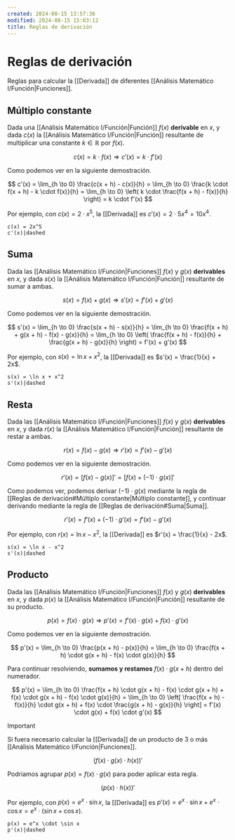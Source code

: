 ```yaml
---
created: 2024-08-15 13:57:36
modified: 2024-08-15 15:03:12
title: Reglas de derivación
---
```


# Reglas de derivación

Reglas para calcular la [[Derivada]] de diferentes [[Análisis Matemático I/Función|Funciones]].

## Múltiplo constante

Dada una [[Análisis Matemático I/Función|Función]] $f(x)$ **derivable** en $x$, y dada $c(x)$ la [[Análisis Matemático I/Función|Función]] resultante de multiplicar una constante $k \in \mathbb{R}$ por $f(x)$.

$$
c(x) = k \cdot f(x) \Rightarrow c'(x) = k \cdot f'(x)
$$

Como podemos ver en la siguiente demostración.

$$
c'(x) =
\lim_{h \to 0} \frac{c(x + h) - c(x)}{h} =
\lim_{h \to 0} \frac{k \cdot f(x + h) - k \cdot f(x)}{h} =
\lim_{h \to 0} \left( k \cdot \frac{f(x + h) - f(x)}{h} \right) =
k \cdot f'(x)
$$

Por ejemplo, con $c(x) = 2 \cdot x^5$, la [[Derivada]] es $c'(x) = 2 \cdot 5x^4 = 10x^4$.

```desmos-graph
c(x) = 2x^5
c'(x)|dashed
```

## Suma

Dada las [[Análisis Matemático I/Función|Funciones]] $f(x)$ y $g(x)$ **derivables** en $x$, y dada $s(x)$ la [[Análisis Matemático I/Función|Función]] resultante de sumar a ambas.

$$
s(x) = f(x) + g(x) \Rightarrow s'(x) = f'(x) + g'(x)
$$

Como podemos ver en la siguiente demostración.

$$
s'(x) =
\lim_{h \to 0} \frac{s(x + h) - s(x)}{h} =
\lim_{h \to 0} \frac{f(x + h) + g(x + h) - f(x) - g(x)}{h} =
\lim_{h \to 0} \left( \frac{f(x + h) - f(x)}{h} + \frac{g(x + h) - g(x)}{h} \right) =
f'(x) + g'(x)
$$

Por ejemplo, con $s(x) = \ln x + x^2$, la [[Derivada]] es $s'(x) = \frac{1}{x} + 2x$.

```desmos-graph
s(x) = \ln x + x^2
s'(x)|dashed
```

## Resta

Dada las [[Análisis Matemático I/Función|Funciones]] $f(x)$ y $g(x)$ **derivables** en $x$, y dada $r(x)$ la [[Análisis Matemático I/Función|Función]] resultante de restar a ambas.

$$
r(x) = f(x) - g(x) \Rightarrow r'(x) = f'(x) - g'(x)
$$

Como podemos ver en la siguiente demostración.

$$
r'(x) =
\left[ f(x) - g(x) \right]' =
\left[ f(x) + (-1) \cdot g(x) \right]'
$$

Como podemos ver, podemos derivar $(-1) \cdot g(x)$ mediante la regla de [[Reglas de derivación#Múltiplo constante|Múltiplo constante]], y continuar derivando mediante la regla de [[Reglas de derivación#Suma|Suma]].

$$
r'(x) =
f'(x) + (-1) \cdot g'(x) =
f'(x) - g'(x)
$$

Por ejemplo, con $r(x) = \ln x - x^2$, la [[Derivada]] es $r'(x) = \frac{1}{x} - 2x$.

```desmos-graph
s(x) = \ln x - x^2
s'(x)|dashed
```

## Producto

Dada las [[Análisis Matemático I/Función|Funciones]] $f(x)$ y $g(x)$ **derivables** en $x$, y dada $p(x)$ la [[Análisis Matemático I/Función|Función]] resultante de su producto.

$$
p(x) = f(x) \cdot g(x) \Rightarrow p'(x) = f'(x) \cdot g(x) + f(x) \cdot g'(x)
$$

Como podemos ver en la siguiente demostración.

$$
p'(x) =
\lim_{h \to 0} \frac{p(x + h) - p(x)}{h} =
\lim_{h \to 0} \frac{f(x + h) \cdot g(x + h) - f(x) \cdot g(x)}{h}
$$

Para continuar resolviendo, **sumamos y restamos** $f(x) \cdot g(x + h)$ dentro del numerador.

$$
p'(x) =
\lim_{h \to 0} \frac{f(x + h) \cdot g(x + h) - f(x) \cdot g(x + h) + f(x) \cdot g(x + h) - f(x) \cdot g(x)}{h} =
\lim_{h \to 0} \left[ \frac{f(x + h) - f(x)}{h} \cdot g(x + h) + f(x) \cdot \frac{g(x + h) - g(x)}{h} \right] =
f'(x) \cdot g(x) + f(x) \cdot g'(x)
$$

> [!important]
> Si fuera necesario calcular la [[Derivada]] de un producto de 3 o más [[Análisis Matemático I/Función|Funciones]].
>
> $$
> \left( f(x) \cdot g(x) \cdot h(x) \right)'
> $$
>
> Podriamos agrupar $p(x) = f(x) \cdot g(x)$ para poder aplicar esta regla.
>
> $$
> \left( p(x) \cdot h(x) \right)'
> $$

Por ejemplo, con $p(x) = e^x \cdot \sin x$, la [[Derivada]] es $p'(x) = e^x \cdot \sin x + e^x \cdot \cos x = e^x \cdot (\sin x + \cos x)$.

```desmos-graph
p(x) = e^x \cdot \sin x
p'(x)|dashed
```
